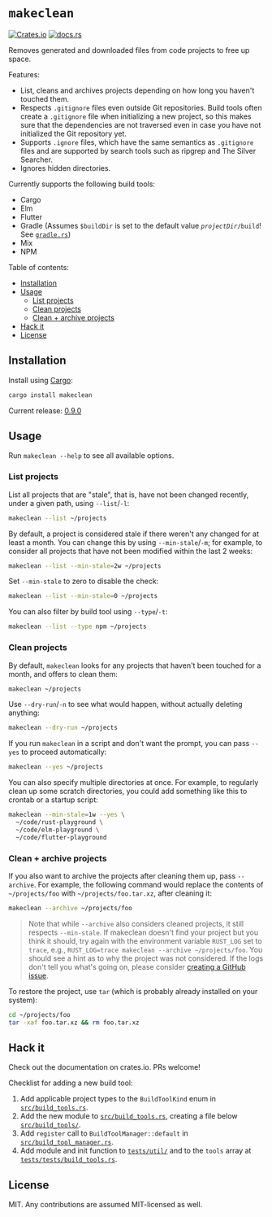 # `makeclean`

[![Crates.io](https://img.shields.io/crates/v/makeclean?style=flat-square)](https://crates.io/crates/makeclean)
[![docs.rs](https://img.shields.io/docsrs/makeclean?style=flat-square)](https://docs.rs/makeclean/)

Removes generated and downloaded files from code projects to free up space.

Features:

- List, cleans and archives projects depending on how long you haven't touched them.
- Respects `.gitignore` files even outside Git repositories. Build tools often create a `.gitignore` file when initializing a new project, so this makes sure that the dependencies are not traversed even in case you have not initialized the Git repository yet.
- Supports `.ignore` files, which have the same semantics as `.gitignore` files and are supported by search tools such as ripgrep and The Silver Searcher.
- Ignores hidden directories.

Currently supports the following build tools:

- Cargo
- Elm
- Flutter
- Gradle (Assumes `$buildDir` is set to the default value _`projectDir`_`/build`! See [`gradle.rs`](src/build_tools/gradle.rs))
- Mix
- NPM

Table of contents:

- [Installation](#installation)
- [Usage](#usage)
  - [List projects](#list-projects)
  - [Clean projects](#clean-projects)
  - [Clean + archive projects](#clean--archive-projects)
- [Hack it](#hack-it)
- [License](#license)

## Installation

Install using [Cargo](https://doc.rust-lang.org/cargo/getting-started/installation.html):

```bash
cargo install makeclean
```

Current release: [0.9.0](https://github.com/kevinbader/makeclean/tree/v0.9.0)

## Usage

Run `makeclean --help` to see all available options.

### List projects

List all projects that are "stale", that is, have not been changed recently, under a given path, using `--list`/`-l`:

```bash
makeclean --list ~/projects
```

By default, a project is considered stale if there weren't any changed for at least a month. You can change this by using `--min-stale`/`-m`; for example, to consider all projects that have not been modified within the last 2 weeks:

```bash
makeclean --list --min-stale=2w ~/projects
```

Set `--min-stale` to zero to disable the check:

```bash
makeclean --list --min-stale=0 ~/projects
```

You can also filter by build tool using `--type`/`-t`:

```bash
makeclean --list --type npm ~/projects
```

### Clean projects

By default, `makeclean` looks for any projects that haven't been touched for a month, and offers to clean them:

```bash
makeclean ~/projects
```

Use `--dry-run`/`-n` to see what would happen, without actually deleting anything:

```bash
makeclean --dry-run ~/projects
```

If you run `makeclean` in a script and don't want the prompt, you can pass `--yes` to proceed automatically:

```bash
makeclean --yes ~/projects
```

You can also specify multiple directories at once. For example, to regularly clean up some scratch directories, you could add something like this to crontab or a startup script:

```bash
makeclean --min-stale=1w --yes \
  ~/code/rust-playground \
  ~/code/elm-playground \
  ~/code/flutter-playground
```

### Clean + archive projects

If you also want to archive the projects after cleaning them up, pass `--archive`. For example, the following command would replace the contents of `~/projects/foo` with `~/projects/foo.tar.xz`, after cleaning it:

```bash
makeclean --archive ~/projects/foo
```

> Note that while `--archive` also considers cleaned projects, it still respects `--min-stale`. If makeclean doesn't find your project but you think it should, try again with the environment variable `RUST_LOG` set to `trace`, e.g., `RUST_LOG=trace makeclean --archive ~/projects/foo`. You should see a hint as to why the project was not considered. If the logs don't tell you what's going on, please consider [creating a GitHub issue](https://github.com/kevinbader/makeclean/issues/new).

To restore the project, use `tar` (which is probably already installed on your system):

```bash
cd ~/projects/foo
tar -xaf foo.tar.xz && rm foo.tar.xz
```

## Hack it

Check out the documentation on crates.io. PRs welcome!

Checklist for adding a new build tool:

1. Add applicable project types to the `BuildToolKind` enum in [`src/build_tools.rs`](src/build_tools.rs).
2. Add the new module to [`src/build_tools.rs`](src/build_tools.rs), creating a file below [`src/build_tools/`](src/build_tools/).
3. Add `register` call to `BuildToolManager::default` in [`src/build_tool_manager.rs`](src/build_tool_manager.rs).
4. Add module and init function to [`tests/util/`](tests/util/) and to the `tools` array at [`tests/tests/build_tools.rs`](tests/tests/build_tools.rs).

## License

MIT. Any contributions are assumed MIT-licensed as well.
